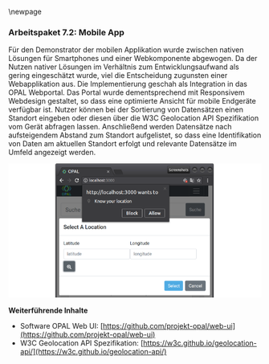 \newpage

### Arbeitspaket 7.2: Mobile App

Für den Demonstrator der mobilen Applikation wurde zwischen nativen Lösungen für Smartphones und einer Webkomponente abgewogen. Da der Nutzen nativer Lösungen im Verhältnis zum Entwicklungsaufwand als gering eingeschätzt wurde, viel die Entscheidung zugunsten einer Webapplikation aus. Die Implementierung geschah als Integration in das OPAL Webportal. Das Portal wurde dementsprechend mit Responsivem Webdesign gestaltet, so dass eine optimierte Ansicht für mobile Endgeräte verfügbar ist. Nutzer können bei der Sortierung von Datensätzen einen Standort eingeben oder diesen über die W3C Geolocation API Spezifikation vom Gerät abfragen lassen. Anschließend werden Datensätze nach aufsteigendem Abstand zum Standort aufgelistet, so dass eine Identifikation von Daten am aktuellen Standort erfolgt und relevante Datensätze im Umfeld angezeigt werden.

![](../Medien/AP7-3-CityApp.png)

**Weiterführende Inhalte**

* Software OPAL Web UI: [https://github.com/projekt-opal/web-ui](https://github.com/projekt-opal/web-ui)
* W3C Geolocation API Spezifikation: [https://w3c.github.io/geolocation-api/](https://w3c.github.io/geolocation-api/)
